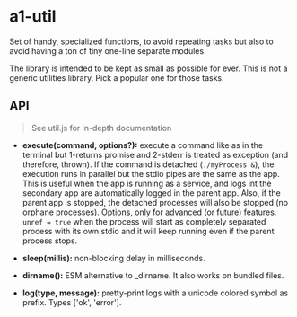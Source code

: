 # a1-util

Set of handy, specialized functions, to avoid repeating tasks but also to avoid having a ton of tiny one-line separate modules.

The library is intended to be kept as small as possible for ever. This is not a generic utilities library. Pick a popular one for those tasks.

## API

> See util.js for in-depth documentation

- **execute(command, options?):** execute a command like as in the terminal but 1-returns promise and 2-stderr is treated as exception (and therefore, thrown). If the command is detached (`./myProcess &`), the execution runs in parallel but the stdio pipes are the same as the app. This is useful when the app is running as a service, and logs int the secondary app are automatically logged in the parent app. Also, if the parent app is stopped, the detached processes will also be stopped (no orphane processes).  Options, only for advanced (or future) features. `unref = true` when the process will start as completely separated process with its own stdio and it will keep running even if the parent process stops. 

- **sleep(millis):** non-blocking delay in milliseconds.

- **dirname():** ESM alternative to _dirname. It also works on bundled files.

- **log(type, message):** pretty-print logs with a unicode colored symbol as prefix. Types ['ok', 'error'].